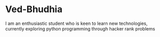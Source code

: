 # Ved-Bhudhia

I am an enthusiastic student who is keen to learn new technologies, currently exploring python programming through hacker rank problems
